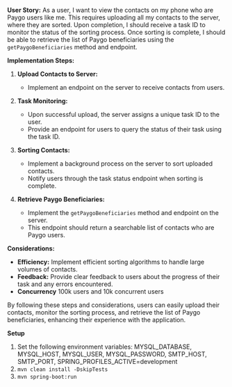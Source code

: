 **User Story:** 
As a user, I want to view the contacts on my phone who are Paygo users like me. This requires uploading all my contacts to the server, where they are sorted. Upon completion, I should receive a task ID to monitor the status of the sorting process. Once sorting is complete, I should be able to retrieve the list of Paygo beneficiaries using the `getPaygoBeneficiaries` method and endpoint.

**Implementation Steps:**

1. **Upload Contacts to Server:**
   - Implement an endpoint on the server to receive contacts from users.
  
2. **Task Monitoring:**
   - Upon successful upload, the server assigns a unique task ID to the user.
   - Provide an endpoint for users to query the status of their task using the task ID.

3. **Sorting Contacts:**
   - Implement a background process on the server to sort uploaded contacts.
   - Notify users through the task status endpoint when sorting is complete.

4. **Retrieve Paygo Beneficiaries:**
   - Implement the `getPaygoBeneficiaries` method and endpoint on the server.
   - This endpoint should return a searchable list of contacts who are Paygo users.

**Considerations:**

- **Efficiency:** Implement efficient sorting algorithms to handle large volumes of contacts.
- **Feedback:** Provide clear feedback to users about the progress of their task and any errors encountered.
- **Concurrency** 100k users and 10k concurrent users
  
By following these steps and considerations, users can easily upload their contacts, monitor the sorting process, and retrieve the list of Paygo beneficiaries, enhancing their experience with the application.

**Setup**
1. Set the following environment variables:
      MYSQL_DATABASE, MYSQL_HOST, MYSQL_USER, MYSQL_PASSWORD, SMTP_HOST, SMTP_PORT, SPRING_PROFILES_ACTIVE=development
2. `mvn clean install -DskipTests`
3. `mvn spring-boot:run`
